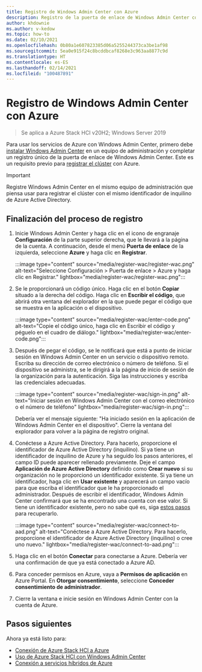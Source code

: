 ```yaml
---
title: Registro de Windows Admin Center con Azure
description: Registro de la puerta de enlace de Windows Admin Center con Azure
author: khdownie
ms.author: v-kedow
ms.topic: how-to
ms.date: 02/10/2021
ms.openlocfilehash: 0b80a1e607823385d06a5255244373ca3be1af98
ms.sourcegitcommit: 5ea0e915f24c8bcddbcaf8268e3c963aa8877c9d
ms.translationtype: HT
ms.contentlocale: es-ES
ms.lasthandoff: 02/14/2021
ms.locfileid: "100487891"
---
```

# <a name="register-windows-admin-center-with-azure"></a>Registro de Windows Admin Center con Azure

> Se aplica a Azure Stack HCI v20H2; Windows Server 2019

Para usar los servicios de Azure con Windows Admin Center, primero debe [instalar Windows Admin Center](/windows-server/manage/windows-admin-center/deploy/install) en un equipo de administración y completar un registro único de la puerta de enlace de Windows Admin Center. Este es un requisito previo para [registrar el clúster](../deploy/register-with-azure.md) con Azure.

   > [!IMPORTANT]
   > Registre Windows Admin Center en el mismo equipo de administración que piensa usar para registrar el clúster con el mismo identificador de inquilino de Azure Active Directory.

## <a name="complete-the-registration-process"></a>Finalización del proceso de registro

1. Inicie Windows Admin Center y haga clic en el icono de engranaje **Configuración** de la parte superior derecha, que le llevará a la página de la cuenta. A continuación, desde el menú **Puerta de enlace** de la izquierda, seleccione **Azure** y haga clic en **Registrar**.

   :::image type="content" source="media/register-wac/register-wac.png" alt-text="Seleccione Configuración > Puerta de enlace > Azure y haga clic en Registrar." lightbox="media/register-wac/register-wac.png":::

2. Se le proporcionará un código único. Haga clic en el botón **Copiar** situado a la derecha del código. Haga clic en **Escribir el código**, que abrirá otra ventana del explorador en la que puede pegar el código que se muestra en la aplicación o el dispositivo.

   :::image type="content" source="media/register-wac/enter-code.png" alt-text="Copie el código único, haga clic en Escribir el código y péguelo en el cuadro de diálogo." lightbox="media/register-wac/enter-code.png":::

3. Después de pegar el código, se le notificará que está a punto de iniciar sesión en Windows Admin Center en un servicio o dispositivo remoto. Escriba su dirección de correo electrónico o número de teléfono. Si el dispositivo se administra, se le dirigirá a la página de inicio de sesión de la organización para la autenticación. Siga las instrucciones y escriba las credenciales adecuadas.

   :::image type="content" source="media/register-wac/sign-in.png" alt-text="Iniciar sesión en Windows Admin Center con el correo electrónico o el número de teléfono" lightbox="media/register-wac/sign-in.png":::

   Debería ver el mensaje siguiente: "Ha iniciado sesión en la aplicación de Windows Admin Center en el dispositivo". Cierre la ventana del explorador para volver a la página de registro original.

4. Conéctese a Azure Active Directory. Para hacerlo, proporcione el identificador de Azure Active Directory (inquilino). Si ya tiene un identificador de inquilino de Azure y ha seguido los pasos anteriores, el campo ID puede aparecer rellenado previamente. Deje el campo **Aplicación de Azure Active Directory** definido como **Crear nuevo** si su organización no le proporcionó un identificador existente. Si ya tiene un identificador, haga clic en **Usar existente** y aparecerá un campo vacío para que escriba el identificador que le ha proporcionado el administrador. Después de escribir el identificador, Windows Admin Center confirmará que se ha encontrado una cuenta con ese valor. Si tiene un identificador existente, pero no sabe qué es, siga [estos pasos](/azure/active-directory/develop/howto-create-service-principal-portal#get-values-for-signing-in) para recuperarlo.

   :::image type="content" source="media/register-wac/connect-to-aad.png" alt-text="Conéctese a Azure Active Directory. Para hacerlo, proporcione el identificador de Azure Active Directory (inquilino) o cree uno nuevo." lightbox="media/register-wac/connect-to-aad.png":::

5. Haga clic en el botón **Conectar** para conectarse a Azure. Debería ver una confirmación de que ya está conectado a Azure AD.

6. Para conceder permisos en Azure, vaya a **Permisos de aplicación** en Azure Portal. En **Otorgar consentimiento**, seleccione **Conceder consentimiento de administrador**.

7. Cierre la ventana e inicie sesión en Windows Admin Center con la cuenta de Azure.

## <a name="next-steps"></a>Pasos siguientes

Ahora ya está listo para:

- [Conexión de Azure Stack HCl a Azure](../deploy/register-with-azure.md)
- [Uso de Azure Stack HCl con Windows Admin Center](../get-started.md)
- [Conexión a servicios híbridos de Azure](/windows-server/manage/windows-admin-center/azure/)